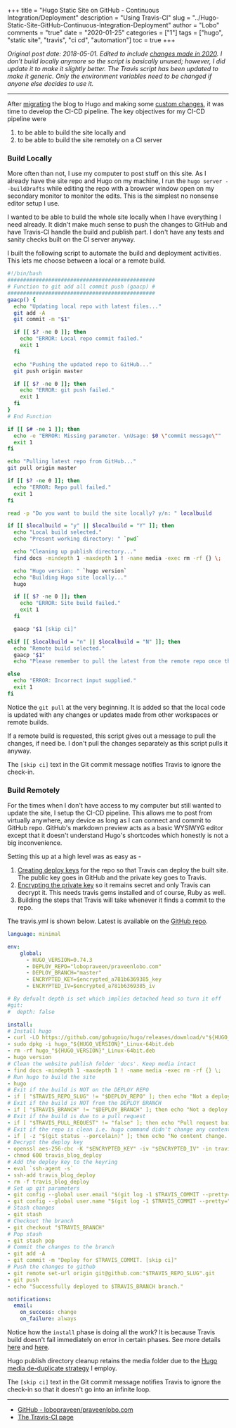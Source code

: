 +++
title = "Hugo Static Site on GitHub - Continuous Integration/Deployment"
description = "Using Travis-CI"
slug = "../Hugo-Static-Site-GitHub-Continuous-Integration-Deployment"
author = "Lobo"
comments = "true"
date = "2020-01-25"
categories = ["1"]
tags = ["hugo", "static site", "travis", "ci cd", "automation"]
toc = true
+++

*Original post date: 2018-05-01. Edited to include [changes made in 2020](https://github.com/lobopraveen/praveenlobo.com/pull/63). I don't build locally anymore so the script is basically unused; however, I did update it to make it slightly better. The Travis script has been updated to make it generic. Only the environment variables need to be changed if anyone else decides to use it.*

---

After [migrating](/blog/from-wordpress-to-a-static-site-generator/) the blog to Hugo and making some [custom changes](/blog/hugo-static-site-on-github-customizations/), it was time to develop the CI-CD pipeline. The key objectives for my CI-CD pipeline were

1. to be able to build the site locally and
1. to be able to build the site remotely on a CI server

### Build Locally

More often than not, I use my computer to post stuff on this site. As I already have the site repo and Hugo on my machine, I run the `hugo server --buildDrafts` while editing the repo with a browser window open on my secondary monitor to monitor the edits. This is the simplest no nonsense editor setup I use.

I wanted to be able to build the whole site locally when I have everything I need already. It didn't make much sense to push the changes to GitHub and have Travis-CI handle the build and publish part. I don't have any tests and sanity checks built on the CI server anyway.

I built the following script to automate the build and deployment activities. This lets me choose between a local or a remote build.

```bash
#!/bin/bash
###############################################
# Function to git add all commit push (gaacp) #
###############################################
gaacp() {
  echo "Updating local repo with latest files..."
  git add -A
  git commit -m "$1"

  if [[ $? -ne 0 ]]; then
    echo "ERROR: Local repo commit failed."
    exit 1
  fi

  echo "Pushing the updated repo to GitHub..."
  git push origin master

  if [[ $? -ne 0 ]]; then
    echo "ERROR: git push failed."
    exit 1
  fi
}
# End Function

if [[ $# -ne 1 ]]; then
  echo -e "ERROR: Missing parameter. \nUsage: $0 \"commit message\""
  exit 1
fi

echo "Pulling latest repo from GitHub..."
git pull origin master

if [[ $? -ne 0 ]]; then
  echo "ERROR: Repo pull failed."
  exit 1
fi

read -p "Do you want to build the site locally? y/n: " localbuild

if [[ $localbuild = "y" || $localbuild = "Y" ]]; then
  echo "Local build selected."
  echo "Present working directory: " `pwd`

  echo "Cleaning up publish directory..."
  find docs -mindepth 1 -maxdepth 1 ! -name media -exec rm -rf {} \;

  echo "Hugo version: " `hugo version`
  echo "Building Hugo site locally..."
  hugo

  if [[ $? -ne 0 ]]; then
    echo "ERROR: Site build failed."
    exit 1
  fi

  gaacp "$1 [skip ci]"

elif [[ $localbuild = "n" || $localbuild = "N" ]]; then
  echo "Remote build selected."
  gaacp "$1"
  echo "Please remember to pull the latest from the remote repo once the remote build deploys the site."

else
  echo "ERROR: Incorrect input supplied."
  exit 1
fi
```

Notice the `git pull` at the very beginning. It is added so that the local code is updated with any changes or updates made from other workspaces or remote builds.

If a remote build is requested, this script gives out a message to pull the changes, if need be. I don't pull the changes separately as this script pulls it anyway.

The `[skip ci]` text in the Git commit message notifies Travis to ignore the check-in.


### Build Remotely

For the times when I don't have access to my computer but still wanted to update the site, I setup the CI-CD pipeline. This allows me to post from virtually anywhere, any device as long as I can connect and commit to GitHub repo. GitHub's markdown preview acts as a basic WYSIWYG editor except that it doesn't understand Hugo's shortcodes which honestly is not a big inconvenience.

Setting this up at a high level was as easy as -

1. [Creating deploy keys](https://help.github.com/articles/generating-a-new-ssh-key-and-adding-it-to-the-ssh-agent/) for the repo so that Travis can deploy the built site. The public key goes in GitHub and the private key goes to Travis.
1. [Encrypting the private key](https://docs.travis-ci.com/user/encrypting-files/) so it remains secret and only Travis can decrypt it. This needs travis gems installed and of course, Ruby as well.
1. Building the steps that Travis will take whenever it finds a commit to the repo.

The travis.yml is shown below. Latest is available on the [GitHub repo](https://github.com/lobopraveen/praveenlobo.com/blob/master/.travis.yml).

```yml
language: minimal

env:
    global:
      - HUGO_VERSION=0.74.3
      - DEPLOY_REPO="lobopraveen/praveenlobo.com"
      - DEPLOY_BRANCH="master"
      - ENCRYPTED_KEY=$encrypted_a781b6369385_key
      - ENCRYPTED_IV=$encrypted_a781b6369385_iv

# By defualt depth is set which implies detached head so turn it off
#git:
#  depth: false

install:
# Install hugo
- curl -LO https://github.com/gohugoio/hugo/releases/download/v"${HUGO_VERSION}"/hugo_"${HUGO_VERSION}"_Linux-64bit.deb
- sudo dpkg -i hugo_"${HUGO_VERSION}"_Linux-64bit.deb
- rm -rf hugo_"${HUGO_VERSION}"_Linux-64bit.deb
- hugo version
# Clean the website publish folder 'docs'. Keep media intact
- find docs -mindepth 1 -maxdepth 1 ! -name media -exec rm -rf {} \;
# Run hugo to build the site
- hugo
# Exit if the build is NOT on the DEPLOY REPO
- if [ "$TRAVIS_REPO_SLUG" != "$DEPLOY_REPO" ]; then echo "Not a deploy repo. Exit."; travis_terminate 0; fi
# Exit if the build is NOT from the DEPLOY BRANCH
- if [ "$TRAVIS_BRANCH" != "$DEPLOY_BRANCH" ]; then echo "Not a deploy branch. Exit."; travis_terminate 0; fi
# Exit if the build is due to a pull request
- if [ "$TRAVIS_PULL_REQUEST" != "false" ]; then echo "Pull request build from $TRAVIS_PULL_REQUEST_BRANCH branch. Exit."; travis_terminate 0; fi
# Exit if the repo is clean i.e. hugo command didn't change any content
- if [ -z "$(git status --porcelain)" ]; then echo "No content change. Exit."; travis_terminate 0; fi
# Decrypt the deploy key
- openssl aes-256-cbc -K "$ENCRYPTED_KEY" -iv "$ENCRYPTED_IV" -in travis_blog_deploy.enc -out travis_blog_deploy -d
- chmod 600 travis_blog_deploy
# Add the deploy key to the keyring
- eval `ssh-agent -s`
- ssh-add travis_blog_deploy
- rm -f travis_blog_deploy
# Set up git parameters
- git config --global user.email "$(git log -1 $TRAVIS_COMMIT --pretty="%cE")"
- git config --global user.name "$(git log -1 $TRAVIS_COMMIT --pretty="%aN")"
# Stash changes
- git stash
# Checkout the branch
- git checkout "$TRAVIS_BRANCH"
# Pop stash
- git stash pop
# Commit the changes to the branch
- git add -A
- git commit -m "Deploy for $TRAVIS_COMMIT. [skip ci]"
# Push the changes to github
- git remote set-url origin git@github.com:"$TRAVIS_REPO_SLUG".git
- git push
- echo "Successfully deployed to $TRAVIS_BRANCH branch."

notifications:
  email:
    on_success: change
    on_failure: always
```

Notice how the `install` phase is doing all the work? It is because Travis build doesn't fail immediately on error in certain phases. See more details [here](https://github.com/travis-ci/travis-ci/issues/1066) and [here](https://docs.travis-ci.com/user/job-lifecycle/#breaking-the-build).

Hugo publish directory cleanup retains the media folder due to the [ Hugo media de-duplicate strategy](/blog/hugo-static-site-on-github-customizations/#de-duplicating-the-media) I employ.

The `[skip ci]` text in the Git commit message notifies Travis to ignore the check-in so that it doesn't go into an infinite loop.

---
* [GitHub - lobopraveen/praveenlobo.com](https://github.com/lobopraveen/praveenlobo.com)
* [The Travis-CI page](https://travis-ci.org/lobopraveen/praveenlobo.com)
